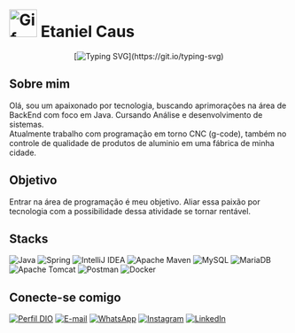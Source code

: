<h1> <img alt="Gif" src="https://media3.giphy.com/media/v1.Y2lkPTc5MGI3NjExcGdjYjNobjhkdmEyM3VubHV2MXZjbGY0bWlvbWt4dzNiZ2ZmNWtkOCZlcD12MV9pbnRlcm5hbF9naWZfYnlfaWQmY3Q9cw/4JtXt9i56Wp6U/giphy.gif" width="50"> Etaniel Caus </h1>

<div id="header" align="center"> 

   
[![Typing SVG](https://readme-typing-svg.demolab.com?font=Fira+Code&weight=700&size=30&pause=1000&color=00F76D&width=435&lines=Hello%2C+world!)](https://git.io/typing-svg)
  </div>

## Sobre mim
Olá, sou um apaixonado por tecnologia, buscando aprimorações na área de BackEnd com foco em Java.
Cursando Análise e desenvolvimento de sistemas.<br />
Atualmente trabalho com programação em torno CNC (g-code), também no controle de qualidade de produtos de aluminio em uma fábrica de minha cidade.

## Objetivo
Entrar na área de programação é meu objetivo. Aliar essa paixão por tecnologia com a possibilidade dessa atividade se tornar rentável.  

## Stacks
![Java](https://img.shields.io/badge/java-%23ED8B00.svg?style=for-the-badge&logo=openjdk&logoColor=white)
![Spring](https://img.shields.io/badge/spring-%236DB33F.svg?style=for-the-badge&logo=spring&logoColor=white)
![IntelliJ IDEA](https://img.shields.io/badge/IntelliJIDEA-000000.svg?style=for-the-badge&logo=intellij-idea&logoColor=white)
![Apache Maven](https://img.shields.io/badge/Apache%20Maven-C71A36?style=for-the-badge&logo=Apache%20Maven&logoColor=white)
![MySQL](https://img.shields.io/badge/mysql-4479A1.svg?style=for-the-badge&logo=mysql&logoColor=white)
![MariaDB](https://img.shields.io/badge/MariaDB-003545?style=for-the-badge&logo=mariadb&logoColor=white)
![Apache Tomcat](https://img.shields.io/badge/apache%20tomcat-%23F8DC75.svg?style=for-the-badge&logo=apache-tomcat&logoColor=black)
![Postman](https://img.shields.io/badge/Postman-FF6C37?style=for-the-badge&logo=postman&logoColor=white)
![Docker](https://img.shields.io/badge/docker-%230db7ed.svg?style=for-the-badge&logo=docker&logoColor=white)



## Conecte-se comigo
[![Perfil DIO](https://img.shields.io/badge/-Meu%20Perfil%20na%20DIO-30A3DC?style=for-the-badge)](https://www.dio.me/users/etanielzuffocaus)
[![E-mail](https://img.shields.io/badge/-Email-000?style=for-the-badge&logo=microsoft-outlook&logoColor=007BFF)](mailto:etanielzcaus@outlook.com)
[![WhatsApp](https://img.shields.io/badge/WhatsApp-25D366?style=for-the-badge&logo=whatsapp&logoColor=white)](https://wa.me/5546988026494)
[![Instagram](https://img.shields.io/badge/Instagram-%23E4405F.svg?style=for-the-badge&logo=Instagram&logoColor=white)](https://www.instagram.com/etaniel.caus)
[![LinkedIn](https://img.shields.io/badge/linkedin-%230077B5.svg?style=for-the-badge&logo=linkedin&logoColor=white)](https://www.linkedin.com/in/etaniel-caus/)


<!---
Etanielcaus/Etanielcaus is a ✨ special ✨ repository because its `README.md` (this file) appears on your GitHub profile.
You can click the Preview link to take a look at your changes.
--->
